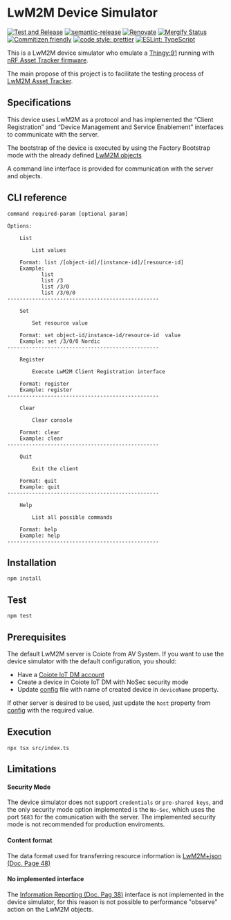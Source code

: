 # LwM2M Device Simulator

[![Test and Release](https://github.com/MLopezJ/LwM2M-device-simulator/actions/workflows/test-and-release.yaml/badge.svg)](https://github.com/MLopezJ/LwM2M-device-simulator/actions/workflows/test-and-release.yaml)
[![semantic-release](https://img.shields.io/badge/%20%20%F0%9F%93%A6%F0%9F%9A%80-semantic--release-e10079.svg)](https://github.com/semantic-release/semantic-release)
[![Renovate](https://img.shields.io/badge/renovate-enabled-brightgreen.svg)](https://renovatebot.com)
[![Mergify Status](https://img.shields.io/endpoint.svg?url=https://api.mergify.com/v1/badges/NordicSemiconductor/LwM2M-device-simulator)](https://mergify.io)
[![Commitizen friendly](https://img.shields.io/badge/commitizen-friendly-brightgreen.svg)](http://commitizen.github.io/cz-cli/)
[![code style: prettier](https://img.shields.io/badge/code_style-prettier-ff69b4.svg)](https://github.com/prettier/prettier/)
[![ESLint: TypeScript](https://img.shields.io/badge/ESLint-TypeScript-blue.svg)](https://github.com/typescript-eslint/typescript-eslint)

This is a LwM2M device simulator who emulate a
[Thingy:91](https://www.nordicsemi.com/Products/Development-hardware/Nordic-Thingy-91)
running with
[nRF Asset Tracker firmware](https://github.com/nrfconnect/sdk-nrf/tree/main/applications/asset_tracker_v2).

The main propose of this project is to facilitate the testing process of
[LwM2M Asset Tracker](https://github.com/MLopezJ/LwM2M-Asset-Tracker).

## Specifications

This device uses LwM2M as a protocol and has implemented the “Client
Registration” and “Device Management and Service Enablement” interfaces to
communicate with the server.

The bootstrap of the device is executed by using the Factory Bootstrap mode with
the already defined
[LwM2M objects](https://github.com/MLopezJ/LwM2M-device-simulator/blob/saga/src/assetTrackerV2.ts)

A command line interface is provided for communication with the server and
objects.

## CLI reference

```
command required-param [optional param]

Options:

	List

		List values

	Format: list /[object-id]/[instance-id]/[resource-id]
	Example:
           list
           list /3
           list /3/0
           list /3/0/0
-------------------------------------------------

	Set

		Set resource value

	Format: set object-id/instance-id/resource-id  value
	Example: set /3/0/0 Nordic
-------------------------------------------------

	Register

		Execute LwM2M Client Registration interface

	Format: register
	Example: register
-------------------------------------------------

	Clear

		Clear console

	Format: clear
	Example: clear
-------------------------------------------------

	Quit

		Exit the client

	Format: quit
	Example: quit
-------------------------------------------------

	Help

		List all possible commands

	Format: help
	Example: help
-------------------------------------------------
```

## Installation

```
npm install
```

## Test

```
npm test
```

## Prerequisites

The default LwM2M server is Coiote from AV System. If you want to use the device
simulator with the default configuration, you should:

- Have a
  [Coiote IoT DM account](https://eu.iot.avsystem.cloud/ui/device/inventory)
- Create a device in Coiote IoT DM with NoSec security mode
- Update
  [config](https://github.com/MLopezJ/LwM2M-device-simulator/blob/saga/config.ts)
  file with name of created device in `deviceName` property.

If other server is desired to be used, just update the `host` property from
[config](https://github.com/MLopezJ/LwM2M-device-simulator/blob/saga/config.ts)
with the required value.

## Execution

```
npx tsx src/index.ts
```

## Limitations

#### Security Mode

The device simulator does not support `credentials` or `pre-shared keys`, and
the only security mode option implemented is the `No-Sec`, which uses the port
`5683` for the comunication with the server. The implemented security mode is
not recommended for production enviroments.

#### Content format

The data format used for transferring resource information is
[ LwM2M+json (Doc. Page 48)](http://www.openmobilealliance.org/release/LightweightM2M/V1_0_2-20180209-A/OMA-TS-LightweightM2M-V1_0_2-20180209-A.pdf)

#### No implemented interface

The
[Information Reporting (Doc. Pag 38)](http://www.openmobilealliance.org/release/LightweightM2M/V1_0_2-20180209-A/OMA-TS-LightweightM2M-V1_0_2-20180209-A.pdf)
interface is not implemented in the device simulator, for this reason is not
possible to performance "observe" action on the LwM2M objects.
